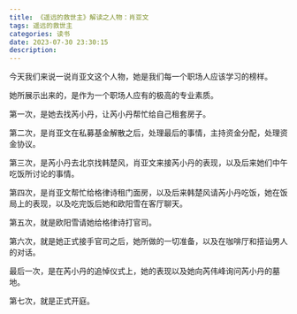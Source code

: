 ```yaml
---
title: 《遥远的救世主》解读之人物：肖亚文
tags: 遥远的救世主
categories: 读书
date: 2023-07-30 23:30:15
description:
---
```


今天我们来说一说肖亚文这个人物，她是我们每一个职场人应该学习的榜样。

她所展示出来的，是作为一个职场人应有的极高的专业素质。

第一次，是她去找芮小丹，让芮小丹帮忙给自己租套房子。

第二次，是肖亚文在私募基金解散之后，处理最后的事情，主持资金分配，处理资金协议。

第三次，是芮小丹去北京找韩楚风，肖亚文来接芮小丹的表现，以及后来她们中午吃饭所讨论的事情。

第四次，是肖亚文帮忙给格律诗租门面房，以及后来韩楚风请芮小丹吃饭，她在饭局上的表现，以及吃完饭后她和欧阳雪在客厅聊天。

第五次，就是欧阳雪请她给格律诗打官司。

第六次，就是她正式接手官司之后，她所做的一切准备，以及在咖啡厅和搭讪男人的对话。

最后一次，是在芮小丹的追悼仪式上，她的表现以及她向芮伟峰询问芮小丹的墓地。

第七次，就是正式开庭。



